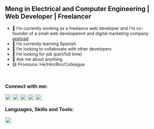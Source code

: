## Meng in Electrical and Computer Engineering | Web Developer | Freelancer

- 🔭 I’m currently working as a freelance web developer and I'm co-founder of a small web developemnt and digital marketing company [appload][business-website]
- 🌱 I’m currently learning Spanish
- 👯 I’m looking to collaborate with other developers
- 🤔 I’m looking for job (part/full time)
- 💬 Ask me about anything
- 😄 Pronouns: He/Him/Bro/Colleague

<br/>

### Connect with me:
[<img align="left" alt="personal-website" width="22px" src="https://www.svgrepo.com/show/40309/earth-globe.svg"/>][personal-website]
[<img align="left" alt="business-website" width="22px" src="https://appload.gr/wp-content/uploads/2021/08/Favicon_3x-120x120.png"/>][business-website]
[<img align="left" alt="facebook" width="22px" src="https://www.svgrepo.com/show/138943/facebook.svg"/>][facebook]
[<img align="left" alt="instagram" width="22px" src="https://www.svgrepo.com/show/157806/instagram.svg"/>][instagram]
[<img align="left" alt="linkedin" width="22px" src="https://www.svgrepo.com/show/138936/linkedin.svg"/>][linkedin]

<br/>

### Languages, Skills and Tools:
<img align="left" alt="html" width="22px" src="https://www.svgrepo.com/show/353884/html-5.svg" />

<br/>
<br/>
      
[business-website]: https://appload.gr
[personal-website]: https://lvarnavas.com      
[facebook]: https://facebook.com/lampros.varnavas
[instagram]: https://instagram.com/lvarnavas
[linkedin]: https://www.linkedin.com/in/lampros-varnavas-341a68223
